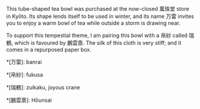 This tube-shaped tea bowl was purchased at the now-closed 萬珠堂 store in Kyōto. Its shape lends itself to be used in winter, and its name 万雷 invites you to enjoy a warm bowl of tea while outside a storm is drawing near.

To support this tempestial theme, I am pairing this bowl with a 帛紗 called 瑞鶴, which is favoured by 鵬雲斎. The silk of this cloth is very stiff; and it comes in a repurposed paper box.

*[万雷]: banrai

*[帛紗]: fukusa

*[瑞鶴]: zuikaku, joyous crane

*[鵬雲斎]: Hōunsai
